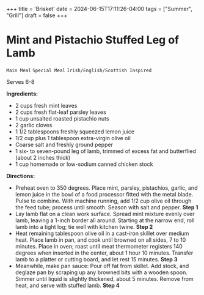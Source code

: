 +++
title = 'Brisket'
date = 2024-06-15T17:11:26-04:00
tags = ["Summer", "Grill"]
draft = false
+++
# Mint and Pistachio Stuffed Leg of Lamb

`Main Meal` `Special Meal` `Irish/English/Scottish Inspired`

Serves 6-8

**Ingredients:**

- 2 cups fresh mint leaves 
- 2 cups fresh flat-leaf parsley leaves 
- 1 cup unsalted roasted pistachio nuts 
- 2 garlic cloves 
- 1 1/2 tablespoons freshly squeezed lemon juice 
- 1/2 cup plus 1 tablespoon extra-virgin olive oil 
- Coarse salt and freshly ground pepper 
- 1 six- to seven-pound leg of lamb, trimmed of excess fat and butterflied (about 2 inches thick) 
- 1 cup homemade or low-sodium canned chicken stock

**Directions:**

- Preheat oven to 350 degrees. Place mint, parsley, pistachios, garlic, and lemon juice in the bowl of a food processor fitted with the metal blade. Pulse to combine. With machine running, add 1/2 cup olive oil through the feed tube; process until smooth. Season with salt and pepper.
    **Step 1**
- Lay lamb flat on a clean work surface. Spread mint mixture evenly over lamb, leaving a 1-inch border all around. Starting at the narrow end, roll lamb into a tight log; tie well with kitchen twine.
    **Step 2**
- Heat remaining tablespoon olive oil in a cast-iron skillet over medium heat. Place lamb in pan, and cook until browned on all sides, 7 to 10 minutes. Place in oven; roast until meat thermometer registers 140 degrees when inserted in the center, about 1 hour 10 minutes. Transfer lamb to a platter or cutting board, and let rest 15 minutes.
    **Step 3**
- Meanwhile, make pan sauce: Pour off fat from skillet. Add stock, and deglaze pan by scraping up any browned bits with a wooden spoon. Simmer until liquid is slightly thickened, about 5 minutes. Remove from heat, and serve with stuffed lamb.
    **Step 4**
